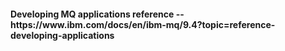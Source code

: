 <h4>Developing MQ applications reference -- https://www.ibm.com/docs/en/ibm-mq/9.4?topic=reference-developing-applications</h4>

